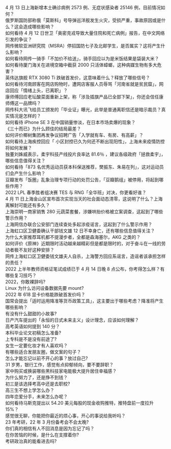 4 月 13 日上海新增本土确诊病例 2573 例、无症状感染者 25146 例，目前情况如何？  
俄罗斯国防部称俄「莫斯科」号导弹巡洋舰发生火灾，受损严重，事故原因或是什么？这会造成哪些影响？  
如何看待 4 月 12 日世卫「奥密克戎导致大量住院和死亡病例」报告，在中文网络引发的争议？  
网传微软亚洲研究院（MSRA）停招国防七子及北邮学生，是否属实？这将产生什么影响？  
如何看待网传一骑手「不加价不给送」，骑手回应以为是米饭结果是袋装大米？  
如何看待厦门海关在进境空箱中截获 2000 只活体蟑螂，这种病媒生物有多大危害？  
英伟达旗舰 RTX 3080 Ti 跌破首发价，这意味着什么？释放了哪些信号？  
如何看待河南顾客在网店购物时，遭网店客服人员辱骂「河南省就是贫民窟」，网店回应「情绪上头，已离职」？  
康师傅回应老坛酸菜面重新上架，称「涉及插旗产品已全部下架」，你还会信任康师傅这一品牌吗？  
网传科大讯飞给员工颁发的「毕业证」曝光，此举是普通离职信还是暗示裁员？真实情况是怎样的？  
如何看待 iPhone SE 3 在中国销量惨淡，在日本市场卖爆的现象？  
《三十而已》为什么顾佳的结局最差？  
如何评价椰树集团再发争议招聘广告「入学就有车、有房、有高薪」？  
如何看待上海疾控回应「 小区封控已久为何还不断出现阳性」，上海未来疫情防控将如何发展？  
独董刘姝威表示，柔宇科技产线投片良率达 81.6％ ，建议各级政府「拯救柔宇」，哪些信息值得关注？  
如何看待「873 名优秀运动员获本科保送推荐，樊振东、朱易在列」，这对运动员们会产生什么影响？  
豆瓣发布「饭圈」乱象治理专项行动的处罚公告，「豆瓣鹅组」被停用，将起到哪些作用？  
2022 LPL 春季胜者组决赛 TES 与 RNG「全华班」对决，你更看好谁？  
4 月 11 日上海金山区宣布首次实现当天的社会面动态清零，这说明了什么？上海离解封可能还有多久？  
上海崇明一商家销售 280 元蔬菜套餐，涉嫌哄抬价格被立案调查，这起到了哪些警示作用？  
上海网信办联合公安部门连续查处多起涉疫谣言，这起到了什么警示作用？  
上海虹口区卫健委确认干部钱文雄 12 日不幸身亡，还有哪些信息值得关注？  
为什么大家推荐耳机都不提漫步者，全都是森海塞尔，AKG 之类的？  
如何评价《原神》近期限时活动越来越精彩但是都是限时的，对于奋斗在一线的劳动者极不友好这种安排？  
网传上海虹口区卫健委钱文雄夫人自杀，上海警方回应系谣言，造谣者该承担怎样的责任？  
2022 上半年教师资格证笔试成绩已于 4 月 14 日晚 8 点公布，你考得怎么样？有哪些复习技巧？  
2022，你敢裸辞吗?  
Linux 为什么访问设备数据先要 mount?  
2022 年 618 显卡价格能跌破首发价吗？  
国常会提出「适时运用降准等货币政策工具」，这主要出于哪些考虑？降准将产生哪些影响？  
有没有什么甜甜的小故事?  
日产汽车提出的「永恒的日式未来主义」设计理念，应该如何理解？  
高考英语如何提到 140 分？  
本科毕业论文初稿怎么准备?  
上专科是不是没有前途了?  
女生一定要化妆才有人喜欢吗？  
有哪些适合发朋友圈，做文案的句子？  
怎么才能忘记以前不开心的事？放过自己?  
31 岁男，银行工作，感觉有点抑郁倾向，要不要辞职？  
家中购买或换装哪些黑科技家电能极大提升居住幸福感？  
为什么努力了，还是挣不到钱？  
初三是该选择考高中还是去职校?  
高三生不想上学怎么办？  
四年恋爱分手，未来怎么办呢？  
如何看待马斯克提出以 54.20 美元每股的现金收购推特，推特盘前一度拉升 15%？  
感觉很无聊，你能把你最近的烦心事，开心的事说给我听吗？  
23 年考研，22 年 3 月份备考会不会太晚?  
你们真的相信有人不回消息是因为忘记了吗？  
在你苦恼的时候，是什么在支撑着你?  
考研政治真的能看进去吗?  
